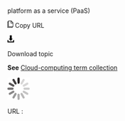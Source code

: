 # 

platform as a service (PaaS)

![Copy URL](media/platform-as-a-service/Copy.png)
Copy URL

![Download](media/platform-as-a-service/Download.png)

Download topic

**See** [Cloud-computing term collection](https://worldready.cloudapp.net/Styleguide/Read?id=2700&topicid=28841)

![In progress](media/platform-as-a-service/activity-large.gif)

URL :
